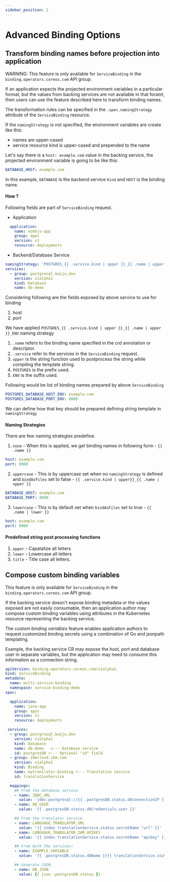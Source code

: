 ```yaml
---
sidebar_position: 2
---
```


# Advanced Binding Options

## Transform binding names before projection into application

WARNING: This feature is only available for `ServiceBinding` in the
`binding.operators.coreos.com` API group.

If an application expects the projected environment variables in a particular
format, but the values from backing services are not available in that foramt,
then users can use the feature described here to transform binding names.

The transformation rules can be specified in the `.spec.namingStrategy`
attribute of the `ServiceBinding` resource.

If the `namingStrategy` is not specified, the environment variables are create
like this:

- names are upper-cased
- service resource kind is upper-cased and prepended to the name

Let's say there is a `host: example.com` value in the backing service, the
projected environment variable is going to be like this:

```yaml
DATABASE_HOST: example.com
```

In this example, `DATABASE` is the backend service `Kind` and `HOST` is the
binding name.

#### How ?

Following fields are part of `ServiceBinding` request.
- Application
```yaml
  application:
    name: nodejs-app
    group: apps
    version: v1
    resource: deployments
```

- Backend/Database Service
```yaml
namingStrategy: 'POSTGRES_{{ .service.kind | upper }}_{{ .name | upper }}_ENV'
services:
  - group: postgresql.baiju.dev
    version: v1alpha1
    kind: Database
    name: db-demo
```

Considering following are the fields exposed by above service to use for binding
1. host
2. port

We have applied `POSTGRES_{{ .service.kind | upper }}_{{ .name | upper }}_ENV` naming strategy
1. `.name` refers to the binding name specified in the crd annotation or descriptor.
2. `.service` refer to the services in the `ServiceBinding` request.
3. `upper` is the string function used to postprocess the string while compiling the template string.
4. `POSTGRES` is the prefix used.
5. `ENV` is the suffix used.

Following would be list of binding names prepared by above `ServiceBinding`

```yaml
POSTGRES_DATABASE_HOST_ENV: example.com
POSTGRES_DATABASE_PORT_ENV: 8080
```

We can define how that key should be prepared defining string template in `namingStrategy`

#### Naming Strategies

There are few naming strategies predefine.

1. `none` - When this is applied, we get binding names in following form - `{{ .name }}`

```yaml
host: example.com
port: 8080
```

2. `uppercase` - This is by uppercase set when no `namingStrategy` is defined
   and `bindAsFiles` set to false - `{{ .service.kind | upper}}_{{ .name | upper
   }}`

```yaml
DATABASE_HOST: example.com
DATABASE_PORT: 8080
```

3. `lowercase` - This is by default set when `bindAsFiles` set to true - `{{ .name | lower }}`

```yaml
host: example.com
port: 8080
```

#### Predefined string post processing functions

1. `upper` - Capatalize all letters
2. `lower` - Lowercase all letters
3. `title` - Title case all letters.


## Compose custom binding variables

This feature is only available for `ServiceBinding` in the
`binding.operators.coreos.com` API group.

If the backing service doesn't expose binding metadata or the values exposed are
not easily consumable, then an application author may compose custom binding
variables using attributes in the Kubernetes resource representing the backing
service.

The *custom binding variables* feature enables application authors to request
customized binding secrets using a combination of Go and jsonpath templating.

Example, the backing service CR may expose the host, port and database user in
separate variables, but the application may need to consume this information as
a connection string.

``` yaml
apiVersion: binding.operators.coreos.com/v1alpha1
kind: ServiceBinding
metadata:
  name: multi-service-binding
  namespace: service-binding-demo
spec:

  application:
    name: java-app
    group: apps
    version: v1
    resource: deployments

 services:
  - group: postgresql.baiju.dev
    version: v1alpha1
    kind: Database
    name: db-demo   <--- Database service
    id: postgresDB <--- Optional "id" field
  - group: ibmcloud.ibm.com
    version: v1alpha1
    kind: Binding
    name: mytranslator-binding <--- Translation service
    id: translationService

  mappings:
    ## From the database service
    - name: JDBC_URL
      value: 'jdbc:postgresql://{{ .postgresDB.status.dbConnectionIP }}:{{ .postgresDB.status.dbConnectionPort }}/{{ .postgresDB.status.dbName }}'
    - name: DB_USER
      value: '{{ .postgresDB.status.dbCredentials.user }}'

    ## From the translator service
    - name: LANGUAGE_TRANSLATOR_URL
      value: '{{ index translationService.status.secretName "url" }}'
    - name: LANGUAGE_TRANSLATOR_IAM_APIKEY
      value: '{{ index translationService.status.secretName "apikey" }}'

    ## From both the services!
    - name: EXAMPLE_VARIABLE
      value: '{{ .postgresDB.status.dbName }}{{ translationService.status.secretName}}'

    ## Generate JSON.
    - name: DB_JSON
      value: {{ json .postgresDB.status }}
```
